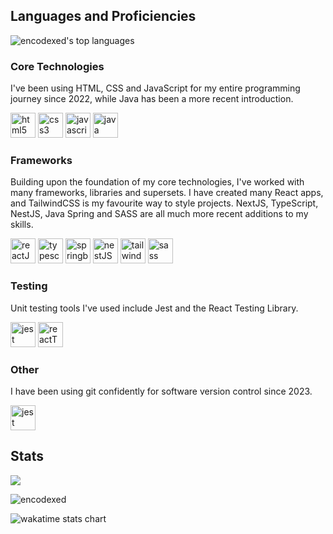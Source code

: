 

  <div align="left">
    <h2>Languages and Proficiencies</h2>
    <p><img src="https://github-readme-stats.vercel.app/api/top-langs/?username=encodexed&show_icons=true&locale=en&layout=compact" alt="encodexed's top languages" /></p>
    <h3>Core Technologies</h3>
    <p>I've been using HTML, CSS and JavaScript for my entire programming journey since 2022, while Java has been a more recent introduction.</p>
    <div><img src="https://www.svgrepo.com/show/452228/html-5.svg" alt="html5" width="40" height="40"/> <img src="https://www.svgrepo.com/show/452185/css-3.svg" alt="css3" width="40" height="40"/> <img src="https://www.svgrepo.com/show/349419/javascript.svg" alt="javascript" width="40" height="40"/> <img src="https://www.svgrepo.com/show/303388/java-4-logo.svg" alt="java" width="40" height="40"/></div>
    <h3>Frameworks</h3>
    <p>Building upon the foundation of my core technologies, I've worked with many frameworks, libraries and supersets. I have created many React apps, and TailwindCSS is my favourite way to style projects. NextJS, TypeScript, NestJS, Java Spring and SASS are all much more recent additions to my skills.</p>
    <div><img src="https://www.svgrepo.com/show/354259/react.svg" alt="reactJS" width="40" height="40"/> <img src="https://www.svgrepo.com/show/349540/typescript.svg" alt="typescript" width="40" height="40"/> <img src="https://www.svgrepo.com/show/354380/spring-icon.svg" alt="springboot" width="40" height="40"/> <img src="https://www.svgrepo.com/show/373863/nest-middleware-js.svg" alt="nestJS" width="40" height="40"/> <img src="https://www.svgrepo.com/show/374118/tailwind.svg" alt="tailwindCSS" width="40" height="40"/> <img src="https://www.svgrepo.com/show/349502/sass.svg" alt="sass" width="40" height="40"/></div>
  </div>
  <h3>Testing</h3>
    <p>Unit testing tools I've used include Jest and the React Testing Library.</p>
    <div><img src="https://www.svgrepo.com/show/373701/jest-snapshot.svg" alt="jest" width="40" height="40"/> <img src="https://www.svgrepo.com/show/397611/octopus.svg" alt="reactTestingLibrary" width="40" height="40"/></div>
  <h3>Other</h3>
    <p>I have been using git confidently for software version control since 2023.</p>
    <div><img src="https://www.svgrepo.com/show/452210/git.svg" alt="jest" width="40" height="40"/></div>
  </div>


<div>
  <div align="left">
    <h2>Stats</h2>
  </div>
</div>


<p><img src="https://github-readme-stats.vercel.app/api?username=encodexed&show_icons=true&count_private=true" /></p>

<p><img src="https://streak-stats.demolab.com/?user=encodexed" alt="encodexed" /></p>

<p><img src="https://github-readme-stats.vercel.app/api/wakatime?username=encodexed" alt="wakatime stats chart"/></p>
